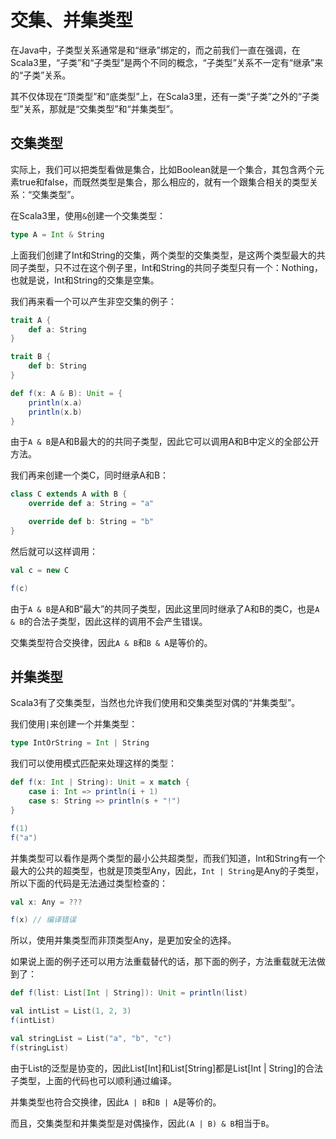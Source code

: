 # 交集、并集类型

在Java中，子类型关系通常是和“继承”绑定的，而之前我们一直在强调，在Scala3里，“子类”和“子类型”是两个不同的概念，“子类型”关系不一定有“继承”来的“子类”关系。

其不仅体现在“顶类型”和“底类型”上，在Scala3里，还有一类“子类”之外的“子类型”关系，那就是“交集类型”和“并集类型”。

## 交集类型

实际上，我们可以把类型看做是集合，比如Boolean就是一个集合，其包含两个元素true和false，而既然类型是集合，那么相应的，就有一个跟集合相关的类型关系：“交集类型”。

在Scala3里，使用`&`创建一个交集类型：

```scala
type A = Int & String
```

上面我们创建了Int和String的交集，两个类型的交集类型，是这两个类型最大的共同子类型，只不过在这个例子里，Int和String的共同子类型只有一个：Nothing，也就是说，Int和String的交集是空集。

我们再来看一个可以产生非空交集的例子：

```scala
trait A {
    def a: String
}

trait B {
    def b: String
}

def f(x: A & B): Unit = {
    println(x.a)
    println(x.b)
}
```

由于`A & B`是A和B最大的的共同子类型，因此它可以调用A和B中定义的全部公开方法。

我们再来创建一个类C，同时继承A和B：

```scala
class C extends A with B {
    override def a: String = "a"

    override def b: String = "b"
}
```

然后就可以这样调用：

```scala
val c = new C

f(c)
```

由于`A & B`是A和B“最大”的共同子类型，因此这里同时继承了A和B的类C，也是`A & B`的合法子类型，因此这样的调用不会产生错误。

交集类型符合交换律，因此`A & B`和`B & A`是等价的。

## 并集类型

Scala3有了交集类型，当然也允许我们使用和交集类型对偶的“并集类型”。

我们使用`|`来创建一个并集类型：

```scala
type IntOrString = Int | String
```

我们可以使用模式匹配来处理这样的类型：

```scala
def f(x: Int | String): Unit = x match {
    case i: Int => println(i + 1)
    case s: String => println(s + "!")
}

f(1)
f("a")
```

并集类型可以看作是两个类型的最小公共超类型，而我们知道，Int和String有一个最大的公共的超类型，也就是顶类型Any，因此，`Int | String`是Any的子类型，所以下面的代码是无法通过类型检查的：

```scala
val x: Any = ???

f(x) // 编译错误
```

所以，使用并集类型而非顶类型Any，是更加安全的选择。

如果说上面的例子还可以用方法重载替代的话，那下面的例子，方法重载就无法做到了：

```scala
def f(list: List[Int | String]): Unit = println(list)

val intList = List(1, 2, 3)
f(intList)

val stringList = List("a", "b", "c")
f(stringList)
```

由于List的泛型是协变的，因此List[Int]和List[String]都是List[Int | String]的合法子类型，上面的代码也可以顺利通过编译。

并集类型也符合交换律，因此`A | B`和`B | A`是等价的。

而且，交集类型和并集类型是对偶操作，因此`(A | B) & B`相当于`B`。